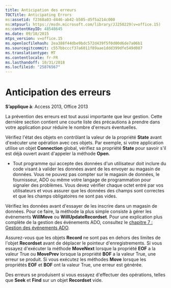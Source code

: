 ```yaml
---
title: Anticipation des erreurs
TOCTitle: Anticipating Errors
ms:assetid: f2368a03-d446-ab42-b505-d5f5a214c000
ms:mtpsurl: https://msdn.microsoft.com/library/JJ250229(v=office.15)
ms:contentKeyID: 48548645
ms.date: 09/18/2015
mtps_version: v=office.15
ms.openlocfilehash: 2ea388f44dbe9bdc572d439f5f0d00d6de7a06b1
ms.sourcegitcommit: c557bbcccf37a6011f89aae1ddd399dfe549d087
ms.translationtype: MT
ms.contentlocale: fr-FR
ms.lasthandoff: 10/31/2018
ms.locfileid: "25876567"
---
```

# <a name="anticipating-errors"></a>Anticipation des erreurs


**S’applique à**: Access 2013, Office 2013

La prévention des erreurs est tout aussi importante que leur gestion. Cette dernière section contient une courte liste des précautions à prendre dans votre application pour réduire le nombre d'erreurs éventuelles.

Vérifiez l'état des objets en contrôlant la valeur de la propriété **State** avant d'exécuter une opération avec ces objets. Par exemple, si votre application utilise un objet **Connection** global, vérifiez sa propriété **State** pour savoir s'il est déjà ouvert avant d'appeler la méthode **Open**.

  - Tout programme qui accepte des données d'un utilisateur doit inclure du code visant à valider les données avant de les envoyer au magasin de données. Vous ne pouvez pas compter sur le magasin de données, le fournisseur, ADO ou même votre langage de programmation pour signaler des problèmes. Vous devez vérifier chaque octet entré par vos utilisateurs et vous assurer que les données des champs sont correctes et que les champs obligatoires ne sont pas vides.

Vérifiez les données avant d'essayer de les inscrire dans un magasin de données. Pour ce faire, la méthode la plus simple consiste à gérer les événements **WillMove** ou **WillUpdateRecordset**. Pour une explication plus complète de la gestion des événements ADO, consultez le [chapitre 7 : Gestion des événements ADO](chapter-7-handling-ado-events.md).

Assurez-vous que les objets **Record** ne sont pas en dehors des limites de l'objet **Recordset** avant de déplacer le pointeur d'enregistrements. Si vous essayez d'exécuter la méthode **MoveNext** lorsque la propriété **EOF** a la valeur True ou **MovePrev** lorsque la propriété **BOF** a la valeur True, une erreur se produit. Si vous exécutez les méthodes **Move** lorsque les propriétés **EOF** et **BOF** ont la valeur True, une erreur est générée.

Des erreurs se produisent si vous essayez d'effectuer des opérations, telles que **Seek** et **Find** sur un objet **Recordset** vide.

